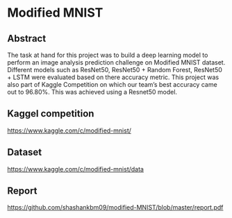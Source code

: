 # Modified MNIST
## Abstract
The task at hand for this project was to build a deep learning model to perform an image analysis prediction
challenge on Modified MNIST dataset. Different models such as ResNet50, ResNet50 + Random Forest, ResNet50 + LSTM were
evaluated based on there accuracy metric. This project was also part of Kaggle Competition on which our team’s best accuracy
came out to 96.80%. This was achieved using a Resnet50 model.

## Kaggel competition
https://www.kaggle.com/c/modified-mnist/

## Dataset
https://www.kaggle.com/c/modified-mnist/data

## Report
https://github.com/shashankbm09/modified-MNIST/blob/master/report.pdf

